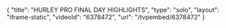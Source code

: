 {
    "title": "HURLEY PRO FINAL DAY HIGHLIGHTS",
    "type": "solo",
    "layout": "iframe-static",
    "videoId": "6378472",
    "url": "\/tvpembed\/6378472"
}